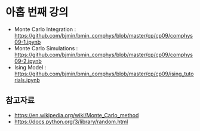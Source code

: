 # 아홉 번째 강의

* Monte Carlo Integration : https://github.com/bjmin/bmin_comphys/blob/master/cp/cp09/comphys09-1.ipynb
* Monte Carlo Simulations : https://github.com/bjmin/bmin_comphys/blob/master/cp/cp09/comphys09-2.ipynb
* Ising Model : https://github.com/bjmin/bmin_comphys/blob/master/cp/cp09/ising_tutorials.ipynb


## 참고자료
* https://en.wikipedia.org/wiki/Monte_Carlo_method
* https://docs.python.org/3/library/random.html
